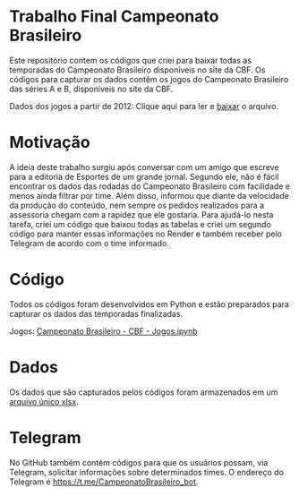 # Trabalho Final Campeonato Brasileiro

Este repositório contem os códigos que criei para baixar todas as temporadas do Campeonato Brasileiro disponíveis no site da CBF. Os códigos para capturar os dados contêm os jogos do Campeonato Brasileiro das séries A e B, disponíveis no site da CBF.

Dados dos jogos a partir de 2012: Clique aqui para ler e [baixar](https://github.com/SerginhoVN/Trabalho-Final-Campeonato-Brasileiro/blob/49d7067405e72f469adfee4ea0ef29a3479b8112/Jogos_Temporada_%20Todas%20as%20Temporadas_SerieAB.xlsx) o arquivo.

# Motivação

A ideia deste trabalho surgiu após conversar com um amigo que escreve para a editoria de Esportes de um grande jornal. Segundo ele, não é fácil encontrar os dados das rodadas do Campeonato Brasileiro com facilidade e menos ainda filtrar por time. Além disso, informou que diante da velocidade da produção do conteúdo, nem sempre os pedidos realizados para a assessoria chegam com a rapidez que ele gostaria. Para ajudá-lo nesta tarefa, criei um código que baixou todas as tabelas e criei um segundo código para manter essas informações no Render e também receber pelo Telegram de acordo com o time informado. 

# Código 

Todos os códigos foram desenvolvidos em Python e estão preparados para capturar os dados das temporadas finalizadas.

Jogos: [Campeonato Brasileiro - CBF - Jogos.ipynb](https://github.com/SerginhoVN/Trabalho-Final-Campeonato-Brasileiro/blob/49d7067405e72f469adfee4ea0ef29a3479b8112/Jogos_Temporada_%20Todas%20as%20Temporadas_SerieAB.xlsx)

# Dados
Os dados que são capturados pelos códigos foram armazenados em um [arquivo único xlsx](https://github.com/SerginhoVN/Trabalho-Final-Campeonato-Brasileiro/blob/49d7067405e72f469adfee4ea0ef29a3479b8112/Jogos_Temporada_%20Todas%20as%20Temporadas_SerieAB.xlsx).

# Telegram 

No GitHub também contém códigos para que os usuários possam, via Telegram, solicitar informações sobre determinados times.
O endereço do Telegram é https://t.me/CampeonatoBrasileiro_bot.  

